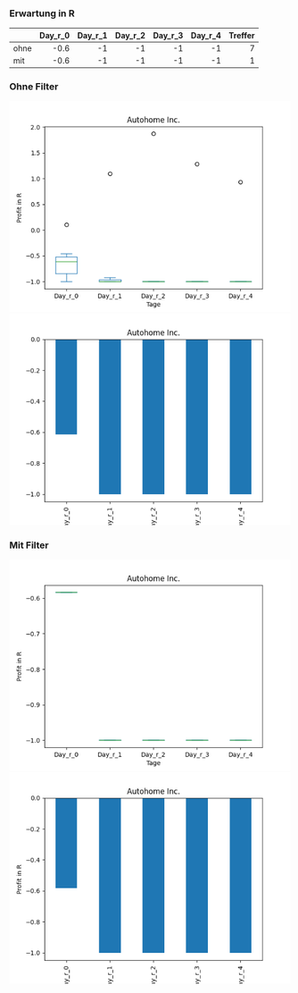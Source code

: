 ### Erwartung in R
|      |   Day_r_0 |   Day_r_1 |   Day_r_2 |   Day_r_3 |   Day_r_4 |   Treffer |
|:-----|----------:|----------:|----------:|----------:|----------:|----------:|
| ohne |      -0.6 |        -1 |        -1 |        -1 |        -1 |         7 |
| mit  |      -0.6 |        -1 |        -1 |        -1 |        -1 |         1 |

### Ohne Filter
![image info](./data/ATHM_box_all.png)
![image info](./data/ATHM_median_all.png)

### Mit Filter
![image info](./data/ATHM_box_filtered.png)
![image info](./data/ATHM_median_filtered.png)